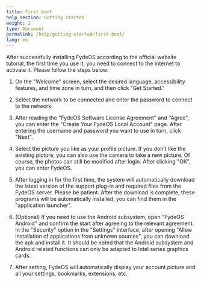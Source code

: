 ```yaml
---
title: First boot
help_section: Getting started
weight: 2
type: Document
permalink: /help/getting-started/first-boot/
lang: en
---
```


After successfully installing FydeOS according to the official website tutorial, the first time you use it, you need to connect to the Internet to activate it. Please follow the steps below:

1. On the "Welcome" screen, select the desired language, accessibility features, and time zone in turn, and then click "Get Started."

2. Select the network to be connected and enter the password to connect to the network.

3. After reading the "FydeOS Software License Agreement" and "Agree", you can enter the "Create Your FydeOS Local Account" page. After entering the username and password you want to use in turn, click "Next".

4. Select the picture you like as your profile picture. If you don’t like the existing picture, you can also use the camera to take a new picture. Of course, the photos can still be modified after login. After clicking "OK", you can enter FydeOS.

5. After logging in for the first time, the system will automatically download the latest version of the support plug-in and required files from the FydeOS server. Please be patient. After the download is complete, these programs will be automatically installed, you can find them in the "application launcher".

6. (Optional) If you need to use the Android subsystem, open "FydeOS Android" and confirm the start after agreeing to the relevant agreement. In the "Security" option in the "Settings" interface, after opening "Allow installation of applications from unknown sources", you can download the apk and install it. It should be noted that the Android subsystem and Android related functions can only be adapted to Intel series graphics cards.

7. After setting, FydeOS will automatically display your account picture and all your settings, bookmarks, extensions, etc.

